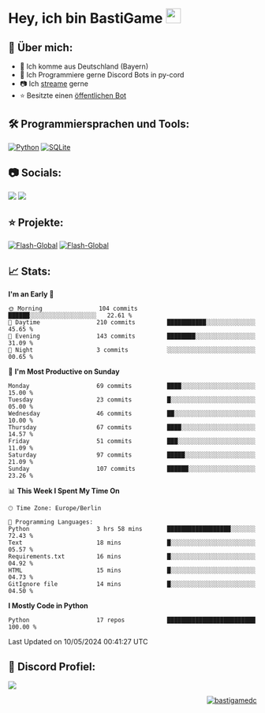 # Hey, ich bin BastiGame <img src="https://raw.githubusercontent.com/MartinHeinz/MartinHeinz/master/wave.gif" width="30px">

## 📌 Über mich:
- 📍 Ich komme aus Deutschland (Bayern)
- 📝 Ich Programmiere gerne Discord Bots in py-cord
- 📷 Ich [streame](https://twitch.tv/bastigametv) gerne
- ⭐ Besitzte einen [öffentlichen Bot](https://discord.com/api/oauth2/authorize?client_id=1169681232532099112&permissions=430302428277&scope=bot%20applications.commands)

## 🛠️ Programmiersprachen und Tools:
[![Python](https://img.shields.io/badge/python-3670A0?style=for-the-badge&logo=python&logoColor=ffdd54)](https://github.com/Pycord-Development/pycord)
[![SQLite](https://img.shields.io/badge/sqlite-%2307405e.svg?style=for-the-badge&logo=sqlite&logoColor=white)](https://github.com/sqlite/sqlite)


## 📷 Socials:  
[![](https://img.shields.io/badge/Discord-5865F2?logo=discord&logoColor=white&style=for-the-badge)]([https://discord.com/users/203208036053942272](https://discord.gg/Pnw5vEjRZ5))
[![](https://img.shields.io/twitch/status/silbergecko_tv?style=for-the-badge&logo=twitch&logoColor=white&color=purple)](https://twitch.tv/bastigametv)

## ⭐ Projekte:
[![Flash-Global](https://img.shields.io/badge/Flash_Global-00A966?style=for-the-badge&logo=wechat&logoColor=white)](https://discord.com/api/oauth2/authorize?client_id=1169681232532099112&permissions=430302428277&scope=bot%20applications.commands)
[![Flash-Global](https://img.shields.io/badge/FlashBot-00A966?style=for-the-badge&logo=wechat&logoColor=white)](https://discord.com/api/oauth2/authorize?client_id=1111374314340626433&permissions=1497266007286&scope=bot%20applications.commands)

## 📈 Stats:
<!--START_SECTION:waka-->
**I'm an Early 🐤** 

```text
🌞 Morning                104 commits         ██████░░░░░░░░░░░░░░░░░░░   22.61 % 
🌆 Daytime                210 commits         ███████████░░░░░░░░░░░░░░   45.65 % 
🌃 Evening                143 commits         ████████░░░░░░░░░░░░░░░░░   31.09 % 
🌙 Night                  3 commits           ░░░░░░░░░░░░░░░░░░░░░░░░░   00.65 % 
```
📅 **I'm Most Productive on Sunday** 

```text
Monday                   69 commits          ████░░░░░░░░░░░░░░░░░░░░░   15.00 % 
Tuesday                  23 commits          █░░░░░░░░░░░░░░░░░░░░░░░░   05.00 % 
Wednesday                46 commits          ██░░░░░░░░░░░░░░░░░░░░░░░   10.00 % 
Thursday                 67 commits          ████░░░░░░░░░░░░░░░░░░░░░   14.57 % 
Friday                   51 commits          ███░░░░░░░░░░░░░░░░░░░░░░   11.09 % 
Saturday                 97 commits          █████░░░░░░░░░░░░░░░░░░░░   21.09 % 
Sunday                   107 commits         ██████░░░░░░░░░░░░░░░░░░░   23.26 % 
```


📊 **This Week I Spent My Time On** 

```text
🕑︎ Time Zone: Europe/Berlin

💬 Programming Languages: 
Python                   3 hrs 58 mins       ██████████████████░░░░░░░   72.43 % 
Text                     18 mins             █░░░░░░░░░░░░░░░░░░░░░░░░   05.57 % 
Requirements.txt         16 mins             █░░░░░░░░░░░░░░░░░░░░░░░░   04.92 % 
HTML                     15 mins             █░░░░░░░░░░░░░░░░░░░░░░░░   04.73 % 
GitIgnore file           14 mins             █░░░░░░░░░░░░░░░░░░░░░░░░   04.50 % 
```

**I Mostly Code in Python** 

```text
Python                   17 repos            █████████████████████████   100.00 % 
```




 Last Updated on 10/05/2024 00:41:27 UTC
<!--END_SECTION:waka-->

## 🔎 Discord Profiel:
<a href="https://discord.com/users/1018150165489668227"><img src="https://lanyard.cnrad.dev/api/1018150165489668227"><p/>

<p align="right">
  <img align="center" src="https://komarev.com/ghpvc/?username=bastigamedc&label=Profile%20views&color=0e75b6&style=flat" alt="bastigamedc"/>
</p>
